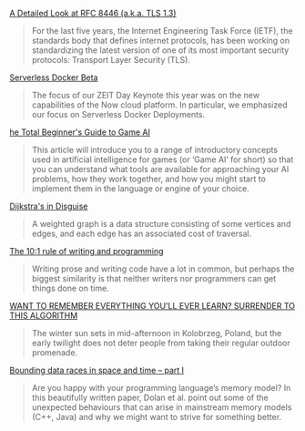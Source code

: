 [A Detailed Look at RFC 8446 (a.k.a. TLS 1.3)](https://blog.cloudflare.com/rfc-8446-aka-tls-1-3/)
> For the last five years, the Internet Engineering Task Force (IETF), the standards body that defines internet protocols, has been working on standardizing the latest version of one of its most important security protocols: Transport Layer Security (TLS).

[Serverless Docker Beta](https://zeit.co/blog/serverless-docker)
> The focus of our ZEIT Day Keynote this year was on the new capabilities of the Now cloud platform. In particular, we emphasized our focus on Serverless Docker Deployments.

[he Total Beginner's Guide to Game AI](https://www.gamedev.net/articles/programming/artificial-intelligence/the-total-beginners-guide-to-game-ai-r4942/)
> This article will introduce you to a range of introductory concepts used in artificial intelligence for games (or ‘Game AI’ for short) so that you can understand what tools are available for approaching your AI problems, how they work together, and how you might start to implement them in the language or engine of your choice.

[Dijkstra's in Disguise](https://blog.evjang.com/2018/08/dijkstras.html)
> A weighted graph is a data structure consisting of some vertices and edges, and each edge has an associated cost of traversal.

[The 10:1 rule of writing and programming](https://www.ybrikman.com/writing/2018/08/12/the-10-to-1-rule-of-writing-and-programming/)
> Writing prose and writing code have a lot in common, but perhaps the biggest similarity is that neither writers nor programmers can get things done on time. 

[WANT TO REMEMBER EVERYTHING YOU'LL EVER LEARN? SURRENDER TO THIS ALGORITHM](https://www.wired.com/2008/04/ff-wozniak/)
> The winter sun sets in mid-afternoon in Kolobrzeg, Poland, but the early twilight does not deter people from taking their regular outdoor promenade.

[Bounding data races in space and time – part I](https://blog.acolyer.org/2018/08/09/bounding-data-races-in-space-and-time-part-i/)
> Are you happy with your programming language’s memory model? In this beautifully written paper, Dolan et al. point out some of the unexpected behaviours that can arise in mainstream memory models (C++, Java) and why we might want to strive for something better. 